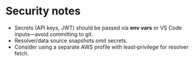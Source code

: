
# Security notes

- Secrets (API keys, JWT) should be passed via **env vars** or VS Code inputs—avoid committing to git.
- Resolver/data source snapshots omit secrets.
- Consider using a separate AWS profile with least‑privilege for resolver fetch.
